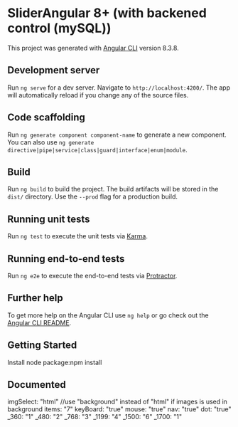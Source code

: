# SliderAngular 8+ (with backened control (mySQL))

This project was generated with [Angular CLI](https://github.com/angular/angular-cli) version 8.3.8.

## Development server

Run `ng serve` for a dev server. Navigate to `http://localhost:4200/`. The app will automatically reload if you change any of the source files.

## Code scaffolding

Run `ng generate component component-name` to generate a new component. You can also use `ng generate directive|pipe|service|class|guard|interface|enum|module`.

## Build

Run `ng build` to build the project. The build artifacts will be stored in the `dist/` directory. Use the `--prod` flag for a production build.

## Running unit tests

Run `ng test` to execute the unit tests via [Karma](https://karma-runner.github.io).

## Running end-to-end tests

Run `ng e2e` to execute the end-to-end tests via [Protractor](http://www.protractortest.org/).

## Further help

To get more help on the Angular CLI use `ng help` or go check out the [Angular CLI README](https://github.com/angular/angular-cli/blob/master/README.md).


## Getting Started
Install node 
package:npm install

## Documented
imgSelect: "html"  //use "background" instead of "html" if images is used in background
items: "7"
keyBoard: "true"
mouse: "true"
nav: "true"
dot: "true" 
_360: "1"
_480: "2"
_768: "3"
_1199: "4"
_1500: "6"
_1700: "1"






